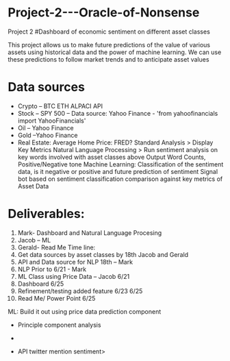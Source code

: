 # Project-2---Oracle-of-Nonsense
Project 2 
#Dashboard of economic sentiment on different asset classes

This project allows us to make future predictions of the value of various assets using historical data and the power of machine learning. We can use these predictions to follow market trends and to anticipate asset values  

#	Data sources
-	Crypto – BTC ETH ALPACI API 
-	Stock – SPY 500 – Data source:  Yahoo Finance - 'from yahoofinancials import YahooFinancials'
-	Oil – Yahoo Finance
-	Gold –Yahoo Finance
-	Real Estate: Average Home Price: FRED?
Standard Analysis > Display Key Metrics 
Natural Language Processing > Run sentiment analysis on key words involved with asset classes above
	Output Word Counts, Positive/Negative tone
Machine Learning: Classification of the sentiment data, is it negative or positive and future prediction of sentiment
Signal bot based on sentiment classification comparison against key metrics of Asset Data 




# Deliverables:
1.	Mark- Dashboard and Natural Language Procesing
2.	Jacob – ML
3.	Gerald- Read Me
Time line:
1.	Get data sources by asset classes by 18th    Jacob and Gerald
2.	API and Data source for NLP 18th – Mark
3.	NLP Prior to 6/21 - Mark
4.	ML Class using Price Data – Jacob 6/21
5.	Dashboard 6/25
6.	Refinement/testing added feature 6/23 6/25
7.	Read Me/ Power Point 6/25


ML: Build it out using price data prediction component 
-	Principle component analysis 
-	


-	API twitter mention sentiment> 

